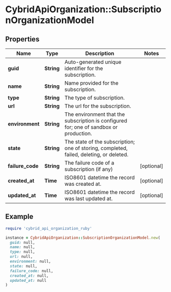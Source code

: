 # CybridApiOrganization::SubscriptionOrganizationModel

## Properties

| Name | Type | Description | Notes |
| ---- | ---- | ----------- | ----- |
| **guid** | **String** | Auto-generated unique identifier for the subscription. |  |
| **name** | **String** | Name provided for the subscription. |  |
| **type** | **String** | The type of subscription. |  |
| **url** | **String** | The url for the subscription. |  |
| **environment** | **String** | The environment that the subscription is configured for; one of sandbox or production. |  |
| **state** | **String** | The state of the subscription; one of storing, completed, failed, deleting, or deleted. |  |
| **failure_code** | **String** | The failure code of a subscription (if any) | [optional] |
| **created_at** | **Time** | ISO8601 datetime the record was created at. | [optional] |
| **updated_at** | **Time** | ISO8601 datetime the record was last updated at. | [optional] |

## Example

```ruby
require 'cybrid_api_organization_ruby'

instance = CybridApiOrganization::SubscriptionOrganizationModel.new(
  guid: null,
  name: null,
  type: null,
  url: null,
  environment: null,
  state: null,
  failure_code: null,
  created_at: null,
  updated_at: null
)
```

